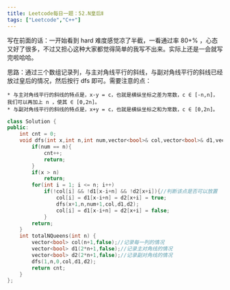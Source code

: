 ```yaml
---
title: Leetcode每日一题：52.N皇后Ⅱ
tags: ["Leetcode","C++"]
---
```


写在前面的话：一开始看到 hard 难度感觉凉了半截，一看通过率 80+% ，心态又好了很多，不过又担心这种大家都觉得简单的我写不出来。实际上还是一会就写完啦哈哈。

思路：通过三个数组记录列，与主对角线平行的斜线，与副对角线平行的斜线已经放过皇后的情况，然后按行 dfs 即可。需要注意的点：

	* 与主对角线平行的斜线的特点是，x-y = c，也就是横纵坐标之差为常数，c ∈ [-n,n]，我们可以再加上 n ，使其 ∈ [0,2n]。
	* 与副对角线平行的斜线的特点是，x+y = c，也就是横纵坐标之和为常数，c ∈ [0,2n]。

~~~C++
class Solution {
public:
    int cnt = 0;
    void dfs(int x,int n,int num,vector<bool>& col,vector<bool>& d1,vector<bool>& d2){
        if(num == n){
            cnt++;
            return;
        }
        if(x > n)
            return;
        for(int i = 1; i <= n; i++)
            if(!col[i] && !d1[x-i+n] && !d2[x+i]){//判断该点是否可以放置
                col[i] = d1[x-i+n] = d2[x+i] = true;
                dfs(x+1,n,num+1,col,d1,d2);
                col[i] = d1[x-i+n] = d2[x+i] = false;
            }
        return;
    }
    int totalNQueens(int n) {
        vector<bool> col(n+1,false);//记录每一列的情况
        vector<bool> d1(2*n+1,false);//记录主对角线的情况
        vector<bool> d2(2*n+1,false);//记录副对角线的情况
        dfs(1,n,0,col,d1,d2);
        return cnt;
    }
};
~~~

